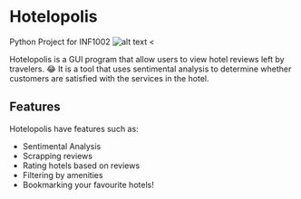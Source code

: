 # Hotelopolis
Python Project for INF1002
![alt text <](myicon.ico)

Hotelopolis is a GUI program that allow users to view hotel reviews left by travelers. :joy:
It is a tool that uses sentimental analysis to determine whether customers are satisfied with the services in the hotel.

## Features
Hotelopolis have features such as:
- Sentimental Analysis
- Scrapping reviews
- Rating hotels based on reviews
- Filtering by amenities
- Bookmarking your favourite hotels!
